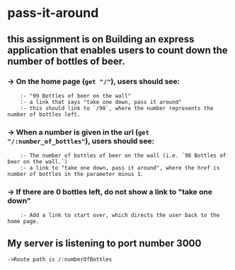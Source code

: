 # pass-it-around

## this assignment is on Building an express application that enables users to count down the number of bottles of beer.
### -> On the home page (`get "/"`), users should see:
        :- "99 Bottles of beer on the wall"
        :- a link that says "take one down, pass it around"
        :- this should link to `/98`, where the number represents the number of bottles left.
### -> When a number is given in the url (`get "/:number_of_bottles"`), users should see:
        :- The number of bottles of beer on the wall (i.e. `98 Bottles of beer on the wall.`)
        :- a link to "take one down, pass it around", where the href is number of bottles in the parameter minus 1.
### -> If there are 0 bottles left, do not show a link to "take one down"
        :- Add a link to start over, which directs the user back to the home page.
## My server is listening to port number 3000 
    ->Route path is /:numberOfBottles